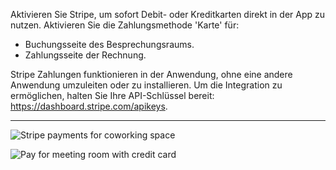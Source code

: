 Aktivieren Sie Stripe, um sofort Debit- oder Kreditkarten direkt in der App zu nutzen. Aktivieren Sie die Zahlungsmethode 'Karte' für:

- Buchungsseite des Besprechungsraums.
- Zahlungsseite der Rechnung.

Stripe Zahlungen funktionieren in der Anwendung, ohne eine andere Anwendung umzuleiten oder zu installieren. Um die Integration zu ermöglichen, halten Sie Ihre API-Schlüssel bereit: https://dashboard.stripe.com/apikeys.

---

![Stripe payments for coworking space](https://d7ccq1i35b0cj.cloudfront.net/andcards-bookings-create-payment-methods-card-light-en-1920-1200.png)

![Pay for meeting room with credit card](https://d7ccq1i35b0cj.cloudfront.net/andcards-bookings-create-pay-with-stripe-light-en-1920-1200.png)
